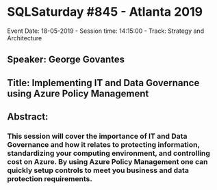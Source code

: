 # SQLSaturday #845 - Atlanta 2019
Event Date: 18-05-2019 - Session time: 14:15:00 - Track: Strategy and Architecture
## Speaker: George Govantes
## Title: Implementing IT and Data Governance using Azure Policy Management
## Abstract:
### This session will cover the importance of IT and Data Governance and how it relates to protecting information, standardizing your computing environment, and controlling cost on Azure.   By using Azure Policy Management one can quickly setup controls to meet you business and data protection requirements.
